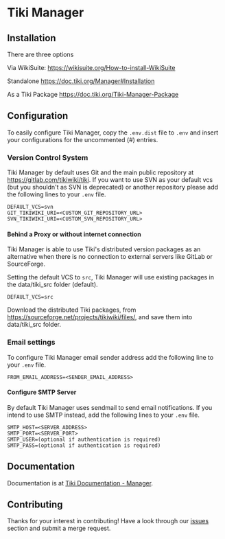 # Tiki Manager

## Installation

There are three options

Via WikiSuite:
https://wikisuite.org/How-to-install-WikiSuite

Standalone
https://doc.tiki.org/Manager#Installation

As a Tiki Package
https://doc.tiki.org/Tiki-Manager-Package


## Configuration

To easily configure Tiki Manager, copy the `.env.dist` file to `.env` and insert your configurations for the uncommented (#) entries.

### Version Control System
Tiki Manager by default uses Git and the main public repository at https://gitlab.com/tikiwiki/tiki. If you want to use SVN as your default vcs (but you shouldn't as SVN is deprecated) or another repository please add the following lines to your `.env` file.
```
DEFAULT_VCS=svn
GIT_TIKIWIKI_URI=<CUSTOM_GIT_REPOSITORY_URL>
SVN_TIKIWIKI_URI=<CUSTOM_SVN_REPOSITORY_URL>
```

#### Behind a Proxy or without internet connection

Tiki Manager is able to use Tiki's distributed version packages as an alternative when there is no connection to external servers like GitLab or SourceForge.

Setting the default VCS to `src`, Tiki Manager will use existing packages in the data/tiki_src folder (default).
```
DEFAULT_VCS=src
```

Download the distributed Tiki packages, from https://sourceforge.net/projects/tikiwiki/files/, and save them into data/tiki_src folder.

### Email settings
To configure Tiki Manager email sender address add the following line to your `.env` file.
```
FROM_EMAIL_ADDRESS=<SENDER_EMAIL_ADDRESS>
```

#### Configure SMTP Server
By default Tiki Manager uses sendmail to send email notifications. If you intend to use SMTP instead, add the following lines to your `.env` file.
```
SMTP_HOST=<SERVER_ADDRESS>
SMTP_PORT=<SERVER_PORT>
SMTP_USER=(optional if authentication is required)
SMTP_PASS=(optional if authentication is required)
```

## Documentation

Documentation is at [Tiki Documentation - Manager](https://doc.tiki.org/Manager).

## Contributing

Thanks for your interest in contributing! Have a look through our [issues](https://gitlab.com/tikiwiki/tiki-manager/issues) section and submit a merge request.
